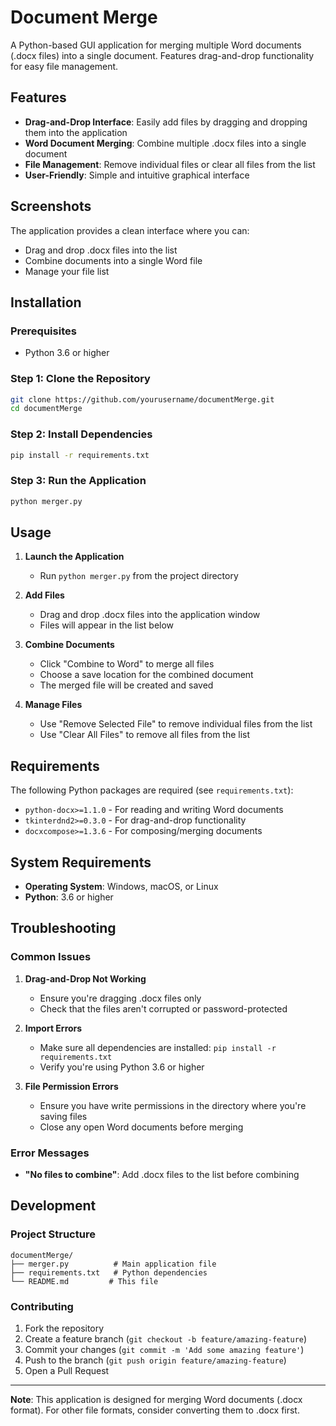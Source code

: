 # Document Merge

A Python-based GUI application for merging multiple Word documents (.docx files) into a single document. Features drag-and-drop functionality for easy file management.

## Features

-  **Drag-and-Drop Interface**: Easily add files by dragging and dropping them into the application
-  **Word Document Merging**: Combine multiple .docx files into a single document
-  **File Management**: Remove individual files or clear all files from the list
-  **User-Friendly**: Simple and intuitive graphical interface

## Screenshots

The application provides a clean interface where you can:
- Drag and drop .docx files into the list
- Combine documents into a single Word file
- Manage your file list

## Installation

### Prerequisites

- Python 3.6 or higher

### Step 1: Clone the Repository

```bash
git clone https://github.com/yourusername/documentMerge.git
cd documentMerge
```

### Step 2: Install Dependencies

```bash
pip install -r requirements.txt
```

### Step 3: Run the Application

```bash
python merger.py
```

## Usage

1. **Launch the Application**
   - Run `python merger.py` from the project directory

2. **Add Files**
   - Drag and drop .docx files into the application window
   - Files will appear in the list below

3. **Combine Documents**
   - Click "Combine to Word" to merge all files
   - Choose a save location for the combined document
   - The merged file will be created and saved

4. **Manage Files**
   - Use "Remove Selected File" to remove individual files from the list
   - Use "Clear All Files" to remove all files from the list

## Requirements

The following Python packages are required (see `requirements.txt`):

- `python-docx>=1.1.0` - For reading and writing Word documents
- `tkinterdnd2>=0.3.0` - For drag-and-drop functionality
- `docxcompose>=1.3.6` - For composing/merging documents

## System Requirements

- **Operating System**: Windows, macOS, or Linux
- **Python**: 3.6 or higher

## Troubleshooting

### Common Issues

1. **Drag-and-Drop Not Working**
   - Ensure you're dragging .docx files only
   - Check that the files aren't corrupted or password-protected

2. **Import Errors**
   - Make sure all dependencies are installed: `pip install -r requirements.txt`
   - Verify you're using Python 3.6 or higher

3. **File Permission Errors**
   - Ensure you have write permissions in the directory where you're saving files
   - Close any open Word documents before merging

### Error Messages

- **"No files to combine"**: Add .docx files to the list before combining

## Development

### Project Structure

```
documentMerge/
├── merger.py          # Main application file
├── requirements.txt   # Python dependencies
└── README.md         # This file
```

### Contributing

1. Fork the repository
2. Create a feature branch (`git checkout -b feature/amazing-feature`)
3. Commit your changes (`git commit -m 'Add some amazing feature'`)
4. Push to the branch (`git push origin feature/amazing-feature`)
5. Open a Pull Request

---

**Note**: This application is designed for merging Word documents (.docx format). For other file formats, consider converting them to .docx first.

